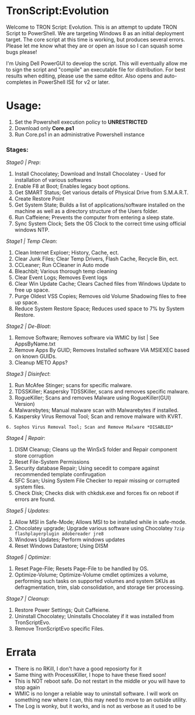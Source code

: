 # TronScript:Evolution
Welcome to TRON Script: Evolution. This is an attempt to update TRON Script to PowerShell. We are targeting Windows 8 as an initial deployment target. The core script at this time is working, but produces several errors. Please let me know what they are or open an issue so I can squash some bugs please!

I'm Using Dell PowerGUI to develop the script. This will eventually allow me to sign the script and "compile" an executable file for distribution. For best results when editing, please use the same editor. Also opens and auto-completes in PowerShell ISE for v2 or later.

# Usage:

 1. Set the Powershell execution policy to **UNRESTRICTED**
 2. Download only **Core.ps1**
 3. Run Core.ps1 in an administrative Powershell instance
 
### Stages:
*Stage0 | Prep*: 
 1. Install Chocolatey; Download and Install Chocolatey - Used for installation of various softwares
 2. Enable F8 at Boot; Enables legacy boot options.
 3. Get SMART Status; Get various details of Physical Drive from S.M.A.R.T.
 4. Create Restore Point
 5. Get System State; Builds a list of applications/software installed on the machine as well as a directory structure of the Users folder.
 6. Run Caffeiene; Prevents the computer from entering a sleep state.
 7. Sync System Clock; Sets the OS Clock to the correct time using official windows NTP.

*Stage1 | Temp Clean*:
 1. Clean Internet Exploer; History, Cache, ect.
 2. Clear Junk Files; Clear Temp Drivers, Flash Cache, Recycle Bin, ect.
 3. CCLeaner; Run CCleaner in Auto mode
 4. Bleachbit; Various thorough temp cleaning
 5. Clear Event Logs; Removes Event logs 
 6. Clear Win Update Cache; Clears Cached files from Windows Update to free up space.
 7. Purge Oldest VSS Copies; Removes old Volume Shadowing files to free up space.
 8. Reduce System Restore Space; Reduces used space to 7% by System Restore.

*Stage2 | De-Bloat*:
 1. Remove Software; Removes software via WMIC by list | See AppsByName.txt
 2. Remove Apps By GUID; Removes Installed software VIA MSIEXEC based on known GUIDs.
 3. Cleanup METO Apps?

*Stage3 | Disinfect*:
 1. Run McAfee Stinger; scans for specific malware.
 2. TDSSKiller; Kaspersky TDSSKiller, scans and removes specific malware.
 3. RogueKiller; Scans and removes Malware using RogueKiller(GUI) Version)
 4. Malwarebytes; Manual malware scan with Malwarebytes if installed.
 5. Kaspersky Virus Removal Tool; Scan and remove malware with KVRT.
 
`6. Sophos Virus Removal Tool; Scan and Remove Malware *DISABLED*`

*Stage4 | Repair*:
 1. DISM Cleanup; Cleans up the WinSxS folder and Repair component store corruption
 2. Reset File-System Permissions
 3. Security database Repair; Using secedit to compare against recommended template confirugation
 4. SFC Scan; Using System File Checker to repair missing or corrupted system files.
 5. Check Disk; Checks disk with chkdsk.exe and forces fix on reboot if errors are found.

*Stage5 | Updates*:
 1. Allow MSI in Safe-Mode; Allows MSI to be installed while in safe-mode.
 2. Chocolatey upgrade; Upgrade various software using Chocolatey `7zip flashplayerplugin adobereader jre8`
 3. Windows Updates; Perform windows updates
 4. Reset Windows Datastore; Using DISM

*Stage6 | Optimize*:
 1. Reset Page-File; Resets Page-File to be handled by OS.
 2. Optimize-Volume; Optimize-Volume cmdlet optimizes a volume, performing such tasks on supported volumes and system SKUs as defragmentation, trim, slab consolidation, and storage tier processing.

*Stage7 | Cleanup*:
 1. Restore Power Settings; Quit Caffeiene.
 2. Uninstall Chocolatey; Uninstalls Chocolatey if it was installed from TronScriptEvo.
 3. Remove TronScriptEvo specific Files.
 
# Errata
* There is no RKill, I don't have a good reposiorty for it
* Same thing with ProcessKiller, I hope to have these fixed soon!
* This is NOT reboot safe. Do not restart in the middle or you will have to stop again
* WMIC is no longer a reliable way to uninstall software. I will work on something new where I can, this may need to move to an outside utility.
* The Log is wonky, but it works, and is not as verbose as it used to be
